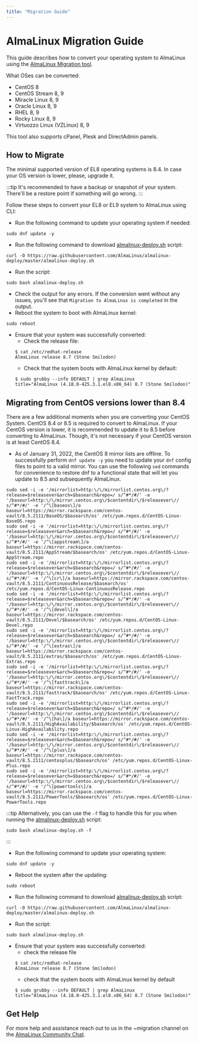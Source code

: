 ```yaml
---
title: "Migration Guide"
---
```


# AlmaLinux Migration Guide

This guide describes how to convert your operating system to AlmaLinux using the [AlmaLinux Migration tool](https://github.com/AlmaLinux/almalinux-deploy).

What OSes can be converted:

- CentOS 8
- CentOS Stream 8, 9
- Miracle Linux 8, 9
- Oracle Linux 8, 9
- RHEL 8, 9
- Rocky Linux 8, 9
- Virtuozzo Linux (VZLinux) 8, 9

This tool also supports cPanel, Plesk and DirectAdmin panels.

## How to Migrate

The minimal supported version of EL8 operating systems is 8.4. In case your OS version is lower, please, upgrade it.

:::tip
It's recommended to have a backup or snapshot of your system. There'll be a restore point if something will go wrong.
:::

Follow these steps to convert your EL8 or EL9 system to AlmaLinux using CLI:

- Run the following command to update your operating system if needed:

```
sudo dnf update -y
```

- Run the following command to download [almalinux-deploy.sh](https://github.com/AlmaLinux/almalinux-deploy/blob/master/almalinux-deploy.sh) script:

```
curl -O https://raw.githubusercontent.com/AlmaLinux/almalinux-deploy/master/almalinux-deploy.sh
```

- Run the script:

```
sudo bash almalinux-deploy.sh
```

- Check the output for any errors. If the conversion went without any issues, you'll see that `Migration to AlmaLinux is completed` in the output.
- Reboot the system to boot with AlmaLinux kernel:

```
sudo reboot
```

- Ensure that your system was successfully converted:
  - Check the release file:
  ```
  $ cat /etc/redhat-release
  AlmaLinux release 8.7 (Stone Smilodon)
  ```
  - Check that the system boots with AlmaLinux kernel by default:
  ```
  $ sudo grubby --info DEFAULT | grep AlmaLinux
  title="AlmaLinux (4.18.0-425.3.1.el8.x86_64) 8.7 (Stone Smilodon)"
  ```

## Migrating from CentOS versions lower than 8.4

There are a few additional moments when you are converting your CentOS System.
CentOS 8.4 or 8.5 is required to convert to AlmaLinux. If your CentOS version is lower, it is recommended to update it to 8.5 before converting to AlmaLinux. Though, it's not necessary if your CentOS version is at least CentOS 8.4.

- As of January 31, 2022, the CentOS 8 mirror lists are offline. To successfully perform `dnf update -y` you need to update your `dnf` config files to point to a valid mirror. You can use the following `sed` commands for convenience to restore dnf to a functional state that will let you update to 8.5 and subsequently AlmaLinux.

```
sudo sed -i -e '/mirrorlist=http:\/\/mirrorlist.centos.org\/?release=$releasever&arch=$basearch&repo=/ s/^#*/#/' -e '/baseurl=http:\/\/mirror.centos.org\/$contentdir\/$releasever\// s/^#*/#/' -e '/^\[baseos\]/a baseurl=https://mirror.rackspace.com/centos-vault/8.5.2111/BaseOS/$basearch/os' /etc/yum.repos.d/CentOS-Linux-BaseOS.repo
sudo sed -i -e '/mirrorlist=http:\/\/mirrorlist.centos.org\/?release=$releasever&arch=$basearch&repo=/ s/^#*/#/' -e '/baseurl=http:\/\/mirror.centos.org\/$contentdir\/$releasever\// s/^#*/#/' -e '/^\[appstream\]/a baseurl=https://mirror.rackspace.com/centos-vault/8.5.2111/AppStream/$basearch/os' /etc/yum.repos.d/CentOS-Linux-AppStream.repo
sudo sed -i -e '/mirrorlist=http:\/\/mirrorlist.centos.org\/?release=$releasever&arch=$basearch&repo=/ s/^#*/#/' -e '/baseurl=http:\/\/mirror.centos.org\/$contentdir\/$releasever\// s/^#*/#/' -e '/^\[cr\]/a baseurl=https://mirror.rackspace.com/centos-vault/8.5.2111/ContinuousRelease/$basearch/os' /etc/yum.repos.d/CentOS-Linux-ContinuousRelease.repo
sudo sed -i -e '/mirrorlist=http:\/\/mirrorlist.centos.org\/?release=$releasever&arch=$basearch&repo=/ s/^#*/#/' -e '/baseurl=http:\/\/mirror.centos.org\/$contentdir\/$releasever\// s/^#*/#/' -e '/^\[devel\]/a baseurl=https://mirror.rackspace.com/centos-vault/8.5.2111/Devel/$basearch/os' /etc/yum.repos.d/CentOS-Linux-Devel.repo
sudo sed -i -e '/mirrorlist=http:\/\/mirrorlist.centos.org\/?release=$releasever&arch=$basearch&repo=/ s/^#*/#/' -e '/baseurl=http:\/\/mirror.centos.org\/$contentdir\/$releasever\// s/^#*/#/' -e '/^\[extras\]/a baseurl=https://mirror.rackspace.com/centos-vault/8.5.2111/extras/$basearch/os' /etc/yum.repos.d/CentOS-Linux-Extras.repo
sudo sed -i -e '/mirrorlist=http:\/\/mirrorlist.centos.org\/?release=$releasever&arch=$basearch&repo=/ s/^#*/#/' -e '/baseurl=http:\/\/mirror.centos.org\/$contentdir\/$releasever\// s/^#*/#/' -e '/^\[fasttrack\]/a baseurl=https://mirror.rackspace.com/centos-vault/8.5.2111/fasttrack/$basearch/os' /etc/yum.repos.d/CentOS-Linux-FastTrack.repo
sudo sed -i -e '/mirrorlist=http:\/\/mirrorlist.centos.org\/?release=$releasever&arch=$basearch&repo=/ s/^#*/#/' -e '/baseurl=http:\/\/mirror.centos.org\/$contentdir\/$releasever\// s/^#*/#/' -e '/^\[ha\]/a baseurl=https://mirror.rackspace.com/centos-vault/8.5.2111/HighAvailability/$basearch/os' /etc/yum.repos.d/CentOS-Linux-HighAvailability.repo
sudo sed -i -e '/mirrorlist=http:\/\/mirrorlist.centos.org\/?release=$releasever&arch=$basearch&repo=/ s/^#*/#/' -e '/baseurl=http:\/\/mirror.centos.org\/$contentdir\/$releasever\// s/^#*/#/' -e '/^\[plus\]/a baseurl=https://mirror.rackspace.com/centos-vault/8.5.2111/centosplus/$basearch/os' /etc/yum.repos.d/CentOS-Linux-Plus.repo
sudo sed -i -e '/mirrorlist=http:\/\/mirrorlist.centos.org\/?release=$releasever&arch=$basearch&repo=/ s/^#*/#/' -e '/baseurl=http:\/\/mirror.centos.org\/$contentdir\/$releasever\// s/^#*/#/' -e '/^\[powertools\]/a baseurl=https://mirror.rackspace.com/centos-vault/8.5.2111/PowerTools/$basearch/os' /etc/yum.repos.d/CentOS-Linux-PowerTools.repo
```

:::tip
Alternatively, you can use the `-f` flag to handle this for you when running the [almalinux-deploy.sh](https://github.com/AlmaLinux/almalinux-deploy/blob/master/almalinux-deploy.sh) script:

```
sudo bash almalinux-deploy.sh -f
```

:::

- Run the following command to update your operating system:

```
sudo dnf update -y
```

- Reboot the system after the updating:

```
sudo reboot
```

- Run the following command to download [almalinux-deploy.sh](https://github.com/AlmaLinux/almalinux-deploy/blob/master/almalinux-deploy.sh) script:

```
curl -O https://raw.githubusercontent.com/AlmaLinux/almalinux-deploy/master/almalinux-deploy.sh
```

- Run the script:

```
sudo bash almalinux-deploy.sh
```

- Ensure that your system was successfully converted:
  - check the release file
  ```
  $ cat /etc/redhat-release
  AlmaLinux release 8.7 (Stone Smilodon)
  ```
  - check that the system boots with AlmaLinux kernel by default
  ```
  $ sudo grubby --info DEFAULT | grep AlmaLinux
  title="AlmaLinux (4.18.0-425.3.1.el8.x86_64) 8.7 (Stone Smilodon)"
  ```

## Get Help

For more help and assistance reach out to us in the ~migration channel on the [AlmaLinux Community Chat](https://chat.almalinux.org/almalinux/channels/migration).
